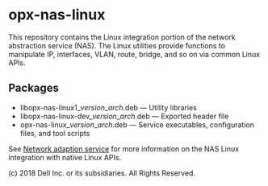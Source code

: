 # opx-nas-linux
This repository contains the Linux integration portion of the network abstraction service (NAS). The Linux utilities provide functions to
manipulate IP, interfaces, VLAN, route, bridge, and so on via common Linux APIs.

## Packages
- libopx-nas-linux1\_*version*\_*arch*.deb — Utility libraries  
- libopx-nas-linux-dev\_*version*\_*arch*.deb — Exported header file  
- opx-nas-linux\_*version*\_*arch*.deb — Service executables, configuration files, and tool scripts 

See [Network adaption service](https://github.com/open-switch/opx-docs/wiki/Network-adaptation-service) for more information on the NAS Linux integration with native Linux APIs.

(c) 2018 Dell Inc. or its subsidiaries. All Rights Reserved.

